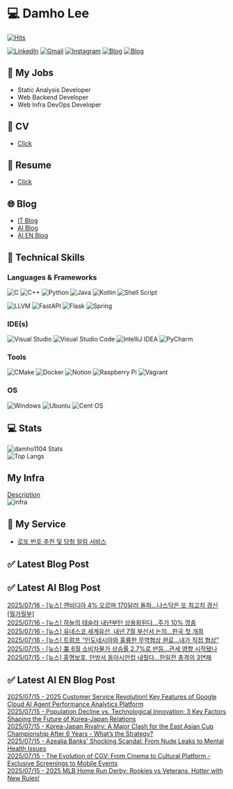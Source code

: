 
# 💻 Damho Lee

[![Hits](https://hits.seeyoufarm.com/api/count/incr/badge.svg?url=https%3A%2F%2Fgithub.com%2Fdamho1104&count_bg=%233D9CC8&title_bg=%23555555&icon=&icon_color=%23E7E7E7&title=hits&edge_flat=false)](https://hits.seeyoufarm.com)  

[![LinkedIn](https://img.shields.io/badge/Linkedin-%230077B5.svg?style=flat&logo=linkedin&logoColor=white)](https://www.linkedin.com/in/damho1104/)
[![Gmail](https://img.shields.io/badge/Gmail-D14836?style=flat&logo=gmail&logoColor=white)](mailto:damho1104@gmail.com)
[![Instagram](https://img.shields.io/badge/Instargram-%23E4405F.svg?style=flat&logo=Instagram&logoColor=white)](https://www.instagram.com/damho1104/)
[![Blog](https://img.shields.io/badge/Blog-%23000000.svg?style=flat&logo=Tistory&logoColor=white)](https://dmomo.co.kr/)
[![Blog](https://img.shields.io/badge/Blog-%23000000.svg?style=flat&logo=WordPress&logoColor=white)](https://blog.ai.dmomo.co.kr/)

## 📃 My Jobs
- Static Analysis Developer
- Web Backend Developer
- Web Infra DevOps Developer

## 📰 CV
- [Click](https://resume.dmomo.net/damho.lee/resume)  

## 📘 Resume
- [Click](https://damho1104.notion.site/8af3191b9815406d95708d9a0cea5a9e)  

## 🌐 Blog
- [IT Blog](https://dmomo.co.kr/)
- [AI Blog](https://blog.ai.dmomo.co.kr/)
- [AI EN Blog](https://ai.trend.dmomo.co.kr/)

## 💪 Technical Skills
### Languages & Frameworks
![C](https://img.shields.io/badge/c-%2300599C.svg?style=flat&logo=c&logoColor=white)
![C++](https://img.shields.io/badge/c++-%2300599C.svg?style=flat&logo=c%2B%2B&logoColor=white)
![Python](https://img.shields.io/badge/Python-3776AB.svg?&style=flat&logo=Python&logoColor=white)
![Java](https://img.shields.io/badge/java-%23ED8B00.svg?style=flat&logo=openjdk&logoColor=white)
![Kotlin](https://img.shields.io/badge/Kotlin-%237F52FF.svg?style=flat&logo=Kotlin&logoColor=white)
![Shell Script](https://img.shields.io/badge/Shell_script-%23121011.svg?style=flat&logo=gnu-bash&logoColor=white)  
  
![LLVM](https://img.shields.io/badge/LLVM/Clang-000B1D.svg?&style=flat&logo=LLVM&logoColor=white)
![FastAPI](https://img.shields.io/badge/FastAPI-005571?style=flat&logo=fastapi)
![Flask](https://img.shields.io/badge/Flask-%23000.svg?style=flat&logo=flask&logoColor=white)
![Spring](https://img.shields.io/badge/Springboot-%236DB33F.svg?style=flat&logo=spring&logoColor=white)
  
  
### IDE(s)
![Visual Studio](https://img.shields.io/badge/Visual%20Studio-5C2D91.svg?style=flat&logo=visual-studio&logoColor=white) 
![Visual Studio Code](https://img.shields.io/badge/Visual%20Studio%20Code-0078d7.svg?style=flat&logo=visual-studio-code&logoColor=white)
![IntelliJ IDEA](https://img.shields.io/badge/IntelliJIDEA-000000.svg?style=flat&logo=intellij-idea&logoColor=white) 
![PyCharm](https://img.shields.io/badge/PyCharm-143?style=flat&logo=pycharm&logoColor=black&color=black&labelColor=green) 


### Tools
![CMake](https://img.shields.io/badge/CMake-%23008FBA.svg?style=flat&logo=cmake&logoColor=white)
![Docker](https://img.shields.io/badge/docker-%230db7ed.svg?style=flat&logo=docker&logoColor=white)
![Notion](https://img.shields.io/badge/Notion-%23000000.svg?style=flat&logo=notion&logoColor=white)
![Raspberry Pi](https://img.shields.io/badge/-RaspberryPi-C51A4A?style=flat&logo=Raspberry-Pi)
![Vagrant](https://img.shields.io/badge/Vagrant-%231563FF.svg?style=flat&logo=vagrant&logoColor=white)


### OS
![Windows](https://img.shields.io/badge/Windows-0078D6?style=flat&logo=windows&logoColor=white)
![Ubuntu](https://img.shields.io/badge/Ubuntu-E95420?style=flat&logo=ubuntu&logoColor=white)
![Cent OS](https://img.shields.io/badge/Cent%20OS-002260?style=flat&logo=centos&logoColor=F0F0F0)


## :computer: Stats
![damho1104 Stats](https://github-readme-stats.vercel.app/api?username=damho1104&hide=issues&show_icons=true&show=prs_merged,prs_merged_percentage&theme=chartreuse-dark)  
![Top Langs](https://github-readme-stats.vercel.app/api/top-langs/?username=damho1104&layout=compact&theme=chartreuse-dark)


## My Infra
[Description](https://dmomo.co.kr/444)  
![infra](https://nextcloud.dmomo.net/apps/files_sharing/publicpreview/EtWDB9RaEXyf4FT?file=/&fileId=142416&x=6016&y=3384&a=true&etag=eee0bc0c4308201c786211582fdbc678)  





## 📣 My Service
- [로또 번호 추천 및 당첨 알림 서비스](https://lotto.dmomo.co.kr/)  


## ✅ Latest Blog Post


## ✅ Latest AI Blog Post
[2025/07/16 - [뉴스] 엔비디아 4% 오르며 170달러 돌파…나스닥은 또 최고치 경신 [월가월부]](https://blog.ai.dmomo.co.kr/news/5917) <br/>
[2025/07/16 - [뉴스] 하늘의 테슬라 내년부턴 상용화된다…주가 10% 껑충](https://blog.ai.dmomo.co.kr/news/5914) <br/>
[2025/07/16 - [뉴스] 유네스코 세계유산, 내년 7월 부산서 논의…한국 첫 개최](https://blog.ai.dmomo.co.kr/news/5911) <br/>
[2025/07/16 - [뉴스] 트럼프 “인도네시아와 훌륭한 무역협상 완료…내가 직접 협상”](https://blog.ai.dmomo.co.kr/news/5908) <br/>
[2025/07/15 - [뉴스] 美 6월 소비자물가 상승률 2.7%로 반등…관세 영향 시작됐나](https://blog.ai.dmomo.co.kr/news/5905) <br/>
[2025/07/15 - [뉴스] 홍명보호, 안방서 동아시안컵 내줬다…한일전 충격의 3연패](https://blog.ai.dmomo.co.kr/news/5902) <br/>

## ✅ Latest AI EN Blog Post
[2025/07/15 - 2025 Customer Service Revolution! Key Features of Google Cloud AI Agent Performance Analytics Platform](https://ai.trend.dmomo.co.kr/2025/07/2025-customer-service-revolution-key.html) <br/>
[2025/07/15 - Population Decline vs. Technological Innovation: 3 Key Factors Shaping the Future of Korea-Japan Relations](https://ai.trend.dmomo.co.kr/2025/07/population-decline-vs-technological.html) <br/>
[2025/07/15 - Korea-Japan Rivalry: A Major Clash for the East Asian Cup Championship After 6 Years - What’s the Strategy?](https://ai.trend.dmomo.co.kr/2025/07/korea-japan-rivalry-major-clash-for.html) <br/>
[2025/07/15 - Azealia Banks' Shocking Scandal: From Nude Leaks to Mental Health Issues](https://ai.trend.dmomo.co.kr/2025/07/azealia-banks-shocking-scandal-from.html) <br/>
[2025/07/15 - The Evolution of CGV: From Cinema to Cultural Platform - Exclusive Screenings to Mobile Events](https://ai.trend.dmomo.co.kr/2025/07/the-evolution-of-cgv-from-cinema-to.html) <br/>
[2025/07/15 - 2025 MLB Home Run Derby: Rookies vs Veterans, Hotter with New Rules!](https://ai.trend.dmomo.co.kr/2025/07/2025-mlb-home-run-derby-rookies-vs.html) <br/>
